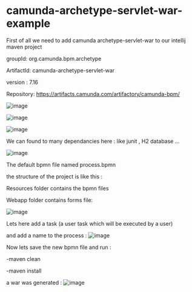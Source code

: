 # camunda-archetype-servlet-war-example

First of all we need to add camunda archetype-servlet-war to our intellij maven project

groupId: org.camunda.bpm.archetype

ArtifactId: camunda-archetype-servlet-war

version : 7.16

Repository: https://artifacts.camunda.com/artifactory/camunda-bpm/

![image](https://github.com/ghailen/camunda-archetype-servlet-war-example/assets/36199753/18bcd69b-219f-4bea-b4f8-fd4903630bf8)

![image](https://github.com/ghailen/camunda-archetype-servlet-war-example/assets/36199753/b4cdad43-4449-4cac-a8e2-baf8a804d0c7)

![image](https://github.com/ghailen/camunda-archetype-servlet-war-example/assets/36199753/9f64c71e-e6e2-41ea-a08c-d251339ad6ab)

We can found to many dependancies here : like junit , H2 database ...

![image](https://github.com/ghailen/camunda-archetype-servlet-war-example/assets/36199753/7efdf08d-0593-4d22-8e42-8ce51603da73)


The default bpmn file named process.bpmn

the structure of the project is like this :

Resources folder contains the bpmn files

Webapp folder contains forms file: 

![image](https://github.com/ghailen/camunda-archetype-servlet-war-example/assets/36199753/c11ca22e-56ad-46b4-9924-94db9a203282)

Lets here add a task (a user task which will be executed by a user)

and add a name to the process :
![image](https://github.com/ghailen/camunda-archetype-servlet-war-example/assets/36199753/c0ffd883-2b33-48b5-be2c-d6b95b11c2fc)


Now lets save the new bpmn file and run : 

-maven clean

-maven install

a war was generated :
![image](https://github.com/ghailen/camunda-archetype-servlet-war-example/assets/36199753/42e1965e-df36-4c98-8b0d-4b0f4ad1ebe4)

